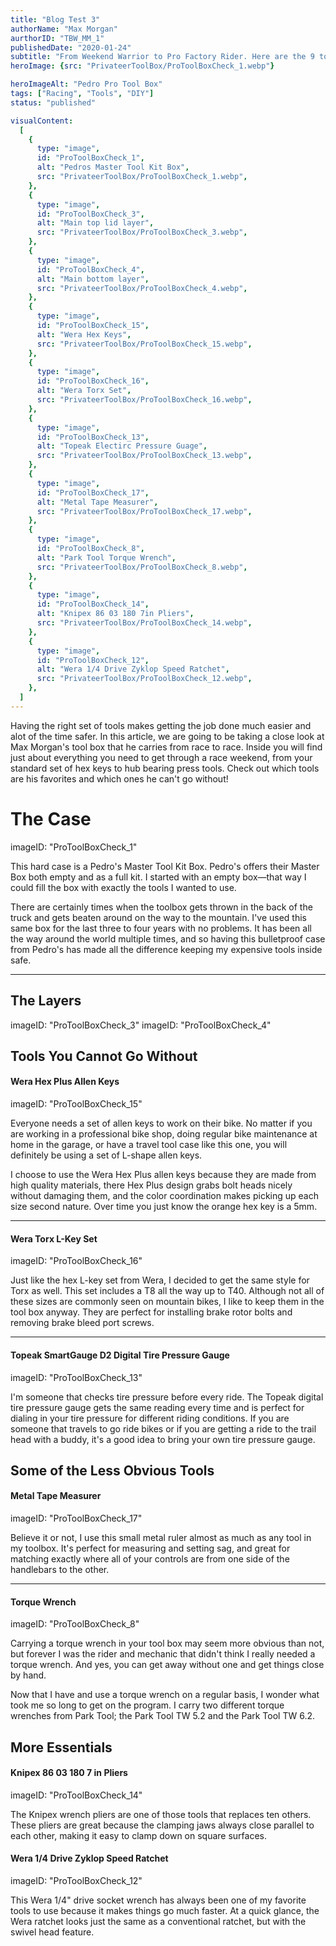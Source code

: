 ```yaml
---
title: "Blog Test 3"
authorName: "Max Morgan"
aurthorID: "TBW_MM_1"
publishedDate: "2020-01-24"
subtitle: "From Weekend Warrior to Pro Factory Rider. Here are the 9 tools you can't live without when between the tape."
heroImage: {src: "PrivateerToolBox/ProToolBoxCheck_1.webp"}

heroImageAlt: "Pedro Pro Tool Box"
tags: ["Racing", "Tools", "DIY"]
status: "published"

visualContent:
  [
    {
      type: "image",
      id: "ProToolBoxCheck_1",
      alt: "Pedros Master Tool Kit Box",
      src: "PrivateerToolBox/ProToolBoxCheck_1.webp",
    },
    {
      type: "image",
      id: "ProToolBoxCheck_3",
      alt: "Main top lid layer",
      src: "PrivateerToolBox/ProToolBoxCheck_3.webp",
    },
    {
      type: "image",
      id: "ProToolBoxCheck_4",
      alt: "Main bottom layer",
      src: "PrivateerToolBox/ProToolBoxCheck_4.webp",
    },
    {
      type: "image",
      id: "ProToolBoxCheck_15",
      alt: "Wera Hex Keys",
      src: "PrivateerToolBox/ProToolBoxCheck_15.webp",
    },
    {
      type: "image",
      id: "ProToolBoxCheck_16",
      alt: "Wera Torx Set",
      src: "PrivateerToolBox/ProToolBoxCheck_16.webp",
    },
    {
      type: "image",
      id: "ProToolBoxCheck_13",
      alt: "Topeak Electirc Pressure Guage",
      src: "PrivateerToolBox/ProToolBoxCheck_13.webp",
    },
    {
      type: "image",
      id: "ProToolBoxCheck_17",
      alt: "Metal Tape Measurer",
      src: "PrivateerToolBox/ProToolBoxCheck_17.webp",
    },
    {
      type: "image",
      id: "ProToolBoxCheck_8",
      alt: "Park Tool Torque Wrench",
      src: "PrivateerToolBox/ProToolBoxCheck_8.webp",
    },
    {
      type: "image",
      id: "ProToolBoxCheck_14",
      alt: "Knipex 86 03 180 7in Pliers",
      src: "PrivateerToolBox/ProToolBoxCheck_14.webp",
    },
    {
      type: "image",
      id: "ProToolBoxCheck_12",
      alt: "Wera 1/4 Drive Zyklop Speed Ratchet",
      src: "PrivateerToolBox/ProToolBoxCheck_12.webp",
    },
  ]
---
```


Having the right set of tools makes getting the job done much easier and alot of the time safer. In this article, we are going to be taking a close look at Max Morgan's tool box that he carries from race to race. Inside you will find just about everything you need to get through a race weekend, from your standard set of hex keys to hub bearing press tools. Check out which tools are his favorites and which ones he can't go without!

# The Case

imageID: "ProToolBoxCheck_1"

This hard case is a Pedro's Master Tool Kit Box. Pedro's offers their Master Box both empty and as a full kit. I started with an empty box—that way I could fill the box with exactly the tools I wanted to use.

There are certainly times when the toolbox gets thrown in the back of the truck and gets beaten around on the way to the mountain. I've used this same box for the last three to four years with no problems. It has been all the way around the world multiple times, and so having this bulletproof case from Pedro's has made all the difference keeping my expensive tools inside safe.

---

## The Layers

imageID: "ProToolBoxCheck_3"
imageID: "ProToolBoxCheck_4"

## Tools You Cannot Go Without

#### Wera Hex Plus Allen Keys

imageID: "ProToolBoxCheck_15"

Everyone needs a set of allen keys to work on their bike. No matter if you are working in a professional bike shop, doing regular bike maintenance at home in the garage, or have a travel tool case like this one, you will definitely be using a set of L-shape allen keys.

I choose to use the Wera Hex Plus allen keys because they are made from high quality materials, there Hex Plus design grabs bolt heads nicely without damaging them, and the color coordination makes picking up each size second nature. Over time you just know the orange hex key is a 5mm.

---

#### Wera Torx L-Key Set

imageID: "ProToolBoxCheck_16"

Just like the hex L-key set from Wera, I decided to get the same style for Torx as well. This set includes a T8 all the way up to T40. Although not all of these sizes are commonly seen on mountain bikes, I like to keep them in the tool box anyway. They are perfect for installing brake rotor bolts and removing brake bleed port screws.

---

#### Topeak SmartGauge D2 Digital Tire Pressure Gauge

imageID: "ProToolBoxCheck_13"

I'm someone that checks tire pressure before every ride. The Topeak digital tire pressure gauge gets the same reading every time and is perfect for dialing in your tire pressure for different riding conditions. If you are someone that travels to go ride bikes or if you are getting a ride to the trail head with a buddy, it's a good idea to bring your own tire pressure gauge.

## Some of the Less Obvious Tools

#### Metal Tape Measurer

imageID: "ProToolBoxCheck_17"

Believe it or not, I use this small metal ruler almost as much as any tool in my toolbox. It's perfect for measuring and setting sag, and great for matching exactly where all of your controls are from one side of the handlebars to the other.

---

#### Torque Wrench

imageID: "ProToolBoxCheck_8"

Carrying a torque wrench in your tool box may seem more obvious than not, but forever I was the rider and mechanic that didn't think I really needed a torque wrench. And yes, you can get away without one and get things close by hand.

Now that I have and use a torque wrench on a regular basis, I wonder what took me so long to get on the program. I carry two different torque wrenches from Park Tool; the Park Tool TW 5.2 and the Park Tool TW 6.2.

## More Essentials

#### Knipex 86 03 180 7 in Pliers

imageID: "ProToolBoxCheck_14"

The Knipex wrench pliers are one of those tools that replaces ten others. These pliers are great because the clamping jaws always close parallel to each other, making it easy to clamp down on square surfaces.

#### Wera 1/4 Drive Zyklop Speed Ratchet

imageID: "ProToolBoxCheck_12"

This Wera 1/4" drive socket wrench has always been one of my favorite tools to use because it makes things go much faster. At a quick glance, the Wera ratchet looks just the same as a conventional ratchet, but with the swivel head feature.
